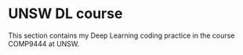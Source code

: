 # UNSW DL course 

This section contains my Deep Learning coding practice in the course COMP9444 at UNSW.


